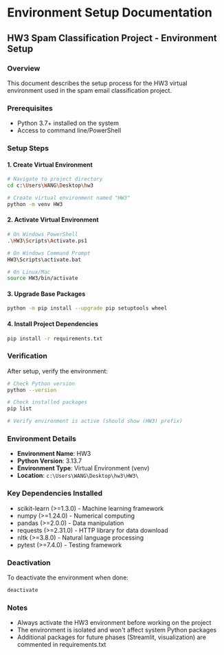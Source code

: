 # Environment Setup Documentation

## HW3 Spam Classification Project - Environment Setup

### Overview
This document describes the setup process for the HW3 virtual environment used in the spam email classification project.

### Prerequisites
- Python 3.7+ installed on the system
- Access to command line/PowerShell

### Setup Steps

#### 1. Create Virtual Environment
```bash
# Navigate to project directory
cd c:\Users\WANG\Desktop\hw3

# Create virtual environment named "HW3"
python -m venv HW3
```

#### 2. Activate Virtual Environment
```bash
# On Windows PowerShell
.\HW3\Scripts\Activate.ps1

# On Windows Command Prompt
HW3\Scripts\activate.bat

# On Linux/Mac
source HW3/bin/activate
```

#### 3. Upgrade Base Packages
```bash
python -m pip install --upgrade pip setuptools wheel
```

#### 4. Install Project Dependencies
```bash
pip install -r requirements.txt
```

### Verification
After setup, verify the environment:

```bash
# Check Python version
python --version

# Check installed packages
pip list

# Verify environment is active (should show (HW3) prefix)
```

### Environment Details
- **Environment Name**: HW3
- **Python Version**: 3.13.7
- **Environment Type**: Virtual Environment (venv)
- **Location**: `c:\Users\WANG\Desktop\hw3\HW3\`

### Key Dependencies Installed
- scikit-learn (>=1.3.0) - Machine learning framework
- numpy (>=1.24.0) - Numerical computing
- pandas (>=2.0.0) - Data manipulation
- requests (>=2.31.0) - HTTP library for data download
- nltk (>=3.8.0) - Natural language processing
- pytest (>=7.4.0) - Testing framework

### Deactivation
To deactivate the environment when done:
```bash
deactivate
```

### Notes
- Always activate the HW3 environment before working on the project
- The environment is isolated and won't affect system Python packages
- Additional packages for future phases (Streamlit, visualization) are commented in requirements.txt